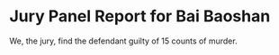 # Jury Panel Report for Bai Baoshan

We, the jury, find the defendant guilty of 15 counts of murder.